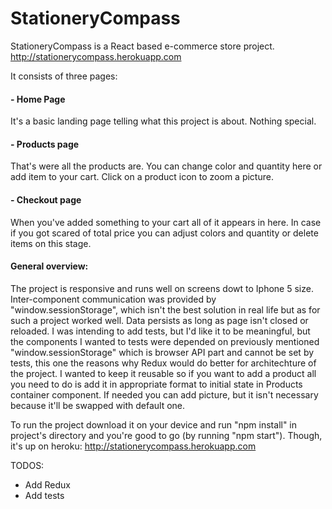 # StationeryCompass
StationeryCompass is a React based e-commerce store project. http://stationerycompass.herokuapp.com

It consists of three pages:

#### - Home Page
It's a basic landing page telling what this project is about. Nothing special.

#### - Products page
That's were all the products are. You can change color and quantity here or add item to your cart. Click on a product icon to zoom a picture.

#### - Checkout page
When you've added something to your cart all of it appears in here. In case if you got scared of total price you can adjust colors and quantity or delete items on this stage. 


#### General overview:
The project is responsive and runs well on screens dowt to Iphone 5 size. Inter-component communication was provided by "window.sessionStorage", which isn't the best solution in real life but as for such a project worked well. Data persists as long as page isn't closed or reloaded. I was intending to add tests, but I'd like it to be meaningful, but the components I wanted to tests were depended on previously mentioned "window.sessionStorage" which is browser API part and cannot be set by tests, this one the reasons why Redux would do better for architechture of the project. I wanted to keep it reusable so if you want to add a product all you need to do is add it in appropriate format to initial state in Products container component. If needed you can add picture, but it isn't necessary because it'll be swapped with default one.

To run the project download it on your device and run "npm install" in project's directory and you're good to go (by running "npm start"). Though, it's up on heroku: http://stationerycompass.herokuapp.com

TODOS:
- Add Redux
- Add tests
